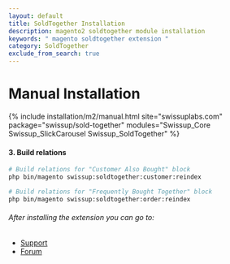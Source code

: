 ```yaml
---
layout: default
title: SoldTogether Installation
description: magento2 soldtogether module installation
keywords: " magento soldtogether extension "
category: SoldTogether
exclude_from_search: true
---
```


# Manual Installation

{% include installation/m2/manual.html site="swissuplabs.com" package="swissup/sold-together" modules="Swissup_Core Swissup_SlickCarousel Swissup_SoldTogether" %}

#### 3. Build relations

``` bash
# Build relations for "Customer Also Bought" block
php bin/magento swissup:soldtogether:customer:reindex

# Build relations for "Frequently Bought Together" block
php bin/magento swissup:soldtogether:order:reindex
```

###### After installing the extension you can go to:

* [Support](https://swissuplabs.com/contacts/)
* [Forum](https://swissuplabs.com/magento-forum/)
